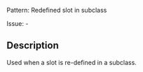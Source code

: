 Pattern: Redefined slot in subclass

Issue: -

## Description

Used when a slot is re-defined in a subclass.
